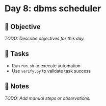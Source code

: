 # Day 8: dbms scheduler

## 🎯 Objective
_TODO: Describe objectives for this day._

## 🔧 Tasks
- Run `run.sh` to execute automation
- Use `verify.py` to validate task success

## 📝 Notes
_TODO: Add manual steps or observations._
